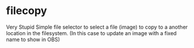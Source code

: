# filecopy

Very Stupid Simple file selector to select a file (image) to copy to a another location in the filesystem.
(In this case to update an image with a fixed name to show in OBS)
